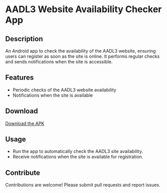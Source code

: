 # AADL3 Website Availability Checker App

## Description

An Android app to check the availability of the AADL3 website, ensuring users can register as soon as the site is online. It performs regular checks and sends notifications when the site is accessible.

## Features

- Periodic checks of the AADL3 website availability
- Notifications when the site is available

## Download

[Download the APK](https://github.com/BackPackerDz/AADL3Checker/raw/main/AADL3Checker.apk)

## Usage

- Run the app to automatically check the AADL3 site availability.
- Receive notifications when the site is available for registration.

## Contribute

Contributions are welcome! Please submit pull requests and report issues.

